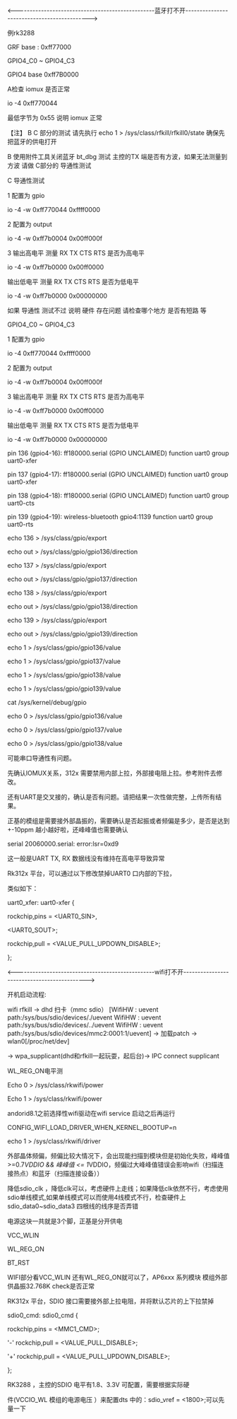 

<-------------------------------------------------蓝牙打不开-------------------------------------------->

例rk3288

GRF base : 0xff77000

GPIO4_C0 ~ GPIO4_C3

GPIO4 base 0xff7B0000

A检查 iomux 是否正常

io -4  0xff770044

最低字节为 0x55 说明 iomux 正常

【注】 B C 部分的测试 请先执行 echo 1 > /sys/class/rfkill/rfkill0/state 确保先把蓝牙的供电打开

B 使用附件工具关闭蓝牙 bt_dbg 测试 主控的TX 端是否有方波，如果无法测量到 方波 请做 C部分的 导通性测试

C 导通性测试

1 配置为 gpio

io -4  -w 0xff770044 0xffff0000

2 配置为 output

io -4 -w 0xff7b0004 0x00ff000f

3 输出高电平 测量 RX TX CTS RTS 是否为高电平

io -4 -w 0xff7b0000 0x00ff0000

输出低电平 测量 RX TX CTS RTS 是否为低电平

io -4 -w 0xff7b0000 0x00000000

如果 导通性 测试不过 说明 硬件 存在问题 请检查哪个地方 是否有短路 等

GPIO4_C0 ~ GPIO4_C3

1 配置为 gpio

io -4 0xff770044 0xffff0000

2 配置为 output

io -4 -w 0xff7b0004 0x00ff000f

3 输出高电平 测量 RX TX CTS RTS 是否为高电平

io -4 -w 0xff7b0000 0x00ff0000

输出低电平 测量 RX TX CTS RTS 是否为低电平

io -4 -w 0xff7b0000 0x00000000

pin 136 (gpio4-16): ff180000.serial (GPIO UNCLAIMED) function uart0 group uart0-xfer

pin 137 (gpio4-17): ff180000.serial (GPIO UNCLAIMED) function uart0 group uart0-xfer

pin 138 (gpio4-18): ff180000.serial (GPIO UNCLAIMED) function uart0 group uart0-cts

pin 139 (gpio4-19): wireless-bluetooth gpio4:1139 function uart0 group uart0-rts

echo 136 > /sys/class/gpio/export

echo out > /sys/class/gpio/gpio136/direction

echo 137 > /sys/class/gpio/export

echo out > /sys/class/gpio/gpio137/direction

echo 138 > /sys/class/gpio/export

echo out > /sys/class/gpio/gpio138/direction

echo 139 > /sys/class/gpio/export

echo out > /sys/class/gpio/gpio139/direction

echo 1 > /sys/class/gpio/gpio136/value

echo 1 > /sys/class/gpio/gpio137/value

echo 1 > /sys/class/gpio/gpio138/value

echo 1 > /sys/class/gpio/gpio139/value

cat /sys/kernel/debug/gpio

echo 0 > /sys/class/gpio/gpio136/value

echo 0 > /sys/class/gpio/gpio137/value

echo 0 > /sys/class/gpio/gpio138/value

可能串口导通性有问题。

先确认IOMUX关系，312x 需要禁用内部上拉，外部接电阻上拉。参考附件去修改。

还有UART是交叉接的，确认是否有问题。请把结果一次性做完整，上传所有结果。

正基的模组是需要接外部晶振的，需要确认是否起振或者频偏是多少，是否是达到+-10ppm 越小越好啦，还峰峰值也需要确认


serial 20060000.serial: error:lsr=0xd9

这一般是UART TX, RX 数据线没有维持在高电平导致异常

Rk312x 平台，可以通过以下修改禁掉UART0 口内部的下拉，

类似如下：

uart0_xfer: uart0-xfer {

rockchip,pins = <UART0_SIN>,

<UART0_SOUT>;

rockchip,pull = <VALUE_PULL_UPDOWN_DISABLE>;

};

<-------------------------------------------------wifi打不开-------------------------------------------->

开机启动流程:

wifi rfkill -> dhd 扫卡（mmc sdio）
[WifiHW  : uevent path:/sys/bus/sdio/devices/./uevent
WifiHW  : uevent path:/sys/bus/sdio/devices/../uevent
WifiHW  : uevent path:/sys/bus/sdio/devices/mmc2:0001:1/uevent]  -> 加载patch -> wlan0[/proc/net/dev]

-> wpa_supplicant(dhd和rfkill一起玩耍，起后台)-> IPC connect supplicant



WL_REG_ON电平测

Echo 0 > /sys/class/rkwifi/power

Echo 1 > /sys/class/rkwifi/power



andorid8.1之前选择性wifi驱动在wifi service 启动之后再运行

CONFIG_WIFI_LOAD_DRIVER_WHEN_KERNEL_BOOTUP=n

echo 1 > /sys/class/rkwifi/driver


外部晶体频偏，频偏比较大情况下，会出现能扫描到模块但是初始化失败，峰峰值>=0.7*VDDIO && 峰峰值 <= 1*VDDIO，频偏过大峰峰值错误会影响wifi（扫描连接热点）和蓝牙（扫描连接设备））

降低sdio_clk ，降低clk可以，考虑硬件上走线；如果降低clk依然不行，考虑使用sdio单线模式,如果单线模式可以而使用4线模式不行，检查硬件上sdio_data0~sdio_data3 四根线的线序是否弄错


电源这块一共就是3个脚，正基是分开供电

VCC_WLIN

WL_REG_ON

BT_RST


WIFI部分看VCC_WLIN 还有WL_REG_ON就可以了，AP6xxx 系列模块 模组外部供晶振32.768K check是否正常




RK312x 平台，SDIO 接口需要接外部上拉电阻，并将默认芯片的上下拉禁掉

sdio0_cmd: sdio0_cmd {

rockchip,pins = <MMC1_CMD>;

'-' rockchip,pull = <VALUE_PULL_DISABLE>;

'+' rockchip,pull = <VALUE_PULL_UPDOWN_DISABLE>;

};


RK3288 ，主控的SDIO 电平有1.8、3.3V 可配置，需要根据实际硬

件(VCCIO_WL 模组的电源电压 ）来配置dts 中的：sdio_vref = <1800>;可以先量一下







